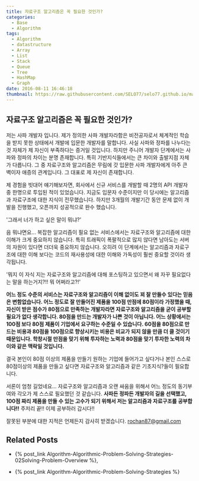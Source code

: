 ```yaml
---
title: 자료구조 알고리즘은 꼭 필요한 것인가?
categories:
  - Base
  - Algorithm
tags:
  - Algorithm
  - datastructure
  - Array
  - List
  - Stack
  - Queue
  - Tree
  - HashMap
  - Graph
date: 2016-08-11 16:46:18
thumbnail: https://raw.githubusercontent.com/SELO77/selo77.github.io/master/2016/08/11/datastructure-basic/algorithmwithpicture.JPG
---
```


## 자료구조 알고리즘은 꼭 필요한 것인가?

저는 사파 개발자 입니다. 제가 정의한 사파 개발자라함은 비전공자로서 체계적인 학습을 받지 못한 상태에서 개발에 입문한 개발자를 말합니다. 사실 사파와 정파를 나누다는 것 자체가 제 자신이 부족하다는 증거일 것입니다. 하지만 주니어 개발자 단계에서는 사파와 정파의 차이는 분명 존재합니다. 특히 기반지식들에서는 큰 차이와 출발지점 자체가 다릅니다. 그 중 자료구조와 알고리즘은 무림에 갓 입문한 사파 개발자에게 아주 큰 벽이자 애증의 관계입니다. 그 대표로 제 자신이 존재합니다.

제 경험을 빗대어 얘기해보자면, 회사에서 신규 서비스를 개발할 때 2명의 API 개발자 중 한명으로 투입된 적이 있었습니다. 지금도 입문자 수준이지만 이 당시에는 알고리즘과 자료구조에 대한 지식이 전무했습니다. 하지만 3개월의 개발기간 동안 문제 없이 개발을 진행했고, 오픈까지 성공적으로 완수 했습니다.

'그래서 너가 하고 싶은 말이 뭐냐?'

음 뭐냐면요... 복잡한 알고리즘이 필요 없는 서비스에서는 자료구조와 알고리즘에 대한 이해가 크게 중요하지 않습니다. 특히 트래픽이 폭팔적으로 많지 않다면 남아도는 서버의 자원이 있다면 더더욱 중요하지 않습니다. 오히려 이 단계에서는 알고리즘과 자료구조에 대한 이해 보다는 코드의 재사용성에 대한 이해와 가독성이 훨씬 중요할 것이라 생각됩니다.

'뭐지 이 자식 지는 자료구조와 알고리즘에 대해 포스팅하고 있으면서 왜 자꾸 필요없다는 말을 하는거지?!! 뭐 어쩌라고?!'

**어느 정도 수준의 서비스는 자료구조와 알고리즘이 이해 없이도 꾀 잘 만들수 있다는 믿음은 변함없습니다. 어느 정도로 잘 만들어진 제품을 100점 만점에 80점이라 가정했을 때, 자신이 받은 점수가 80점으로 만족하는 개발자라면 자료구조와 알고리즘을 굳이 공부할 필요가 없다 생각합니다. 80점을 만드는 개발자가 나쁜 것이 아닙니다. 어느 상황에서는 100점 보다 80점 제품이 기업에서 요구하는 수준일 수 있습니다. 60점을 80점으로 만드는 비용과 80점을 100점으로 향상시키는 비용은 비교가 되지 않을 만큼 더 클 것이기 때문입니다. 학창시절 만점을 맞기 위해 투자하는 노력과 80점을 맞기 투자한 노력의 차이와 같은 맥락일 것입니다.**

결국 본인이 80점 이상의 제품을 만들기 원하는 기업에 들어가고 싶다거나 본인 스스로 80점이상의 제품을 만들고 싶다면 자료구조와 알고리즘과 같은 기초지식?들이 필요합니다.

서론이 엄청 길었네요... 자료구조와 알고리즘과 오랜 싸움을 위해서 어느 정도의 동기부여와 각오가 제 스스로 필요했던 것 같습니다. **사파든 정파든 개발자의 길을 선택했고, 100점 짜리 제품을 만들 수 있는 고수가 되기 위해서 저는 알고리즘과 자료구조를 공부합니다!!** 주저리 끝!! 이제 공부하러 갑시다!!


잘못된 부분에 대한 지적은 언제든지 감사히 받겠습니다.
[rochan87@gmail.com](rochan87@gmail.com)

## Related Posts
* {% post_link Algorithm-Algorithmic-Problem-Solving-Strategies-02Solving-Problem-Overview %},

* {% post_link Algorithm-Algorithmic-Problem-Solving-Strategies %}

<br/>
